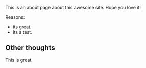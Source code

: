 
This is an about page about this awesome site.
Hope you love it!

Reasons:
- its great.
- its a test.

## Other thoughts

This is great.
